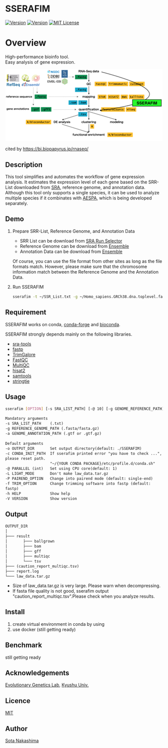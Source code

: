 SSERAFIM
====
[![Version](https://img.shields.io/badge/stable-main-gree)](https://github.com/Sota-Nakashima/SSERAFIM)
[![Version](https://img.shields.io/badge/OS-Linux-gree)](https://github.com/Sota-Nakashima/SSERAFIM)
[![MIT License](http://img.shields.io/badge/license-MIT-blue.svg?style=flat)](https://github.com/Sota-Nakashima/SSERAFIM/blob/main/LICENCE)
#  Overview
High-performance bioinfo tool.  
Easy analysis of gene expression.  

![img](https://github.com/Sota-Nakashima/SSERAFIM/blob/images/RNAseq.png)  

cited by https://bi.biopapyrus.jp/rnaseq/

## Description
This tool simplifies and automates the workflow of gene expression analysis.
It estimates the expression level of each gene based on the SRR-List downloaded from [SRA](https://www.ncbi.nlm.nih.gov/sra), reference genome, and annotation data.
Although this tool only supports a single species, it can be used to analyze multiple species if it combinates with [AESPA](https://github.com/Sota-Nakashima/AESPA), which is being developed separately.  

## Demo
1. Prepare SRR-List, Reference Genome, and Annotation Data  
   - SRR List can be download from [SRA Run Selector](https://0-www-ncbi-nlm-nih-gov.brum.beds.ac.uk/Traces/study/)  
   - Reference Genome can be download from [Ensemble](http://asia.ensembl.org/index.html)  
   - Annotation Data can be download from [Ensemble](http://asia.ensembl.org/index.html)

   Of course, you can use the file format from other sites as long as the file formats match. However, please make sure that the chromosome information match between the Reference Genome and the Annotation Data.

2. Run SSERAFIM
   ```bash:usage.sh
   sserafim -t ~/SSR_List.txt -g ~/Homo_sapiens.GRCh38.dna.toplevel.fa.gz　-a ~/Homo_sapiens.GRCh38.109.gtf.gz -@ 20
   ```
## Requirement
SSERAFIM works on conda, [conda-forge](https://github.com/conda-forge) and [bioconda](https://github.com/bioconda).  

SSERAFIM strongly depends mainly on the following libraries.  
* [sra-tools](https://github.com/ncbi/sra-tools)
* [fastp](https://github.com/OpenGene/fastp)
* [TrimGalore](https://github.com/FelixKrueger/TrimGalore)
* [FastQC](https://github.com/s-andrews/FastQC)
* [MultiQC](https://github.com/ewels/MultiQC)
* [hisat2](https://github.com/DaehwanKimLab/hisat2)
* [samtools](https://github.com/samtools/samtools)
* [stringtie](https://github.com/gpertea/stringtie)
## Usage
```bash:usage.sh
sserafim [OPTION] [-s SRA_LIST_PATH] [-@ 10] [-g GENOME_REFERENCE_PATH] [-a GENOME_ANNOTATION_PATH]
```
```
Mandatory arguments
-s SRA_LIST_PATH    (.txt)                                         
-g REFERENCE_GENOME_PATH (.fasta/fasta.gz)                      
-a GENOME_ANNOTATION_PATH (.gtf or .gtf.gz) 

Default arguments
-o OUTPUT_DIR       Set output directory(default: ./SSERAFIM)
-c CONDA_INIT_PATH  If sserafim printed error "you have to check ...", please reset path.
                    "~/{YOUR CONDA PACKAGE}/etc/profile.d/conda.sh"
-@ PARALLEL (int)   Set using CPU core(default: 1)
-L LIGHT_MODE       Don't make law_data.tar.gz
-P PAIREND_OPTION   Change into pairend mode (default: single-end)
-f TRIM_OPTION      Change trimming software into fastp (default: fastp)
-h HELP             Show help                 
-V VERSION          Show version
```

## Output
```
OUTPUT_DIR
│
├─── result
│       ├─── ballgrown
│       ├─── bam
│       ├─── gff
│       ├─── multiqc
│       └─── tsv
├─── (caution_report_multiqc.tsv)
├─── report.log
└─── law_data.tar.gz 
```
* Size of law_data.tar.gz is very large. Please warn when decompressing.
* If fasta file quality is not good, sserafim output "caution_report_multiqc.tsv".Please check when you analyze results.
## Install
1. create virtual environment in conda by using 
2. use docker (still getting ready)

## Benchmark
still getting ready
## Acknowledgements
[Evolutionary Genetics Lab](http://www.biology.kyushu-u.ac.jp/~kteshima/), [Kyushu Univ.](https://www.kyushu-u.ac.jp/en/)
## Licence

[MIT](https://github.com/Sota-Nakashima/SSERAFIM/blob/main/LICENCE)

## Author

[Sota Nakashima](https://github.com/Sota-Nakashima)